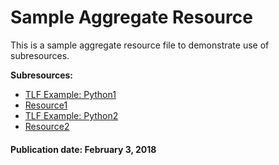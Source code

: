 # Sample Aggregate Resource

This is a sample aggregate resource file to demonstrate use of subresources.

**Subresources:**
- [TLF Example: Python1](OnlineLearningTLF.Python.md)
- [Resource1](DocumentationTools.Doxygen.md)
- [TLF Example: Python2](OnlineLearningTLF.Python.md)
- [Resource2](DocumentationTools.ReadTheDocs.md)

<!---
**Subresources:**
- [Resource1](DocumentationTools.Doxygen.md)
- [Resource2](DocumentationTools.ReadTheDocs.md)
--->

#### Publication date: February 3, 2018

<!---
Publish: yes
Categories: development
Topics: [import from subresources]
Tags: [import from subresources]
Level: 2
Prerequisites: [import from subresources]
Aggregate: base
--->
